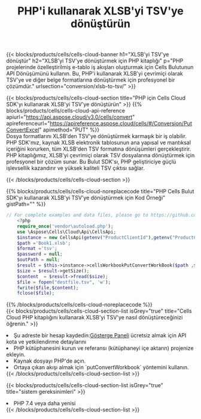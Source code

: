 ﻿---
title:  PHP'i kullanarak XLSB'yi TSV'ye dönüştürün
description:  XLSB biçimindeki bir dosyayı TSV biçimindeki bir dosyaya dönüştürmek için PHP için Aspose.Cells Bulut SDK'sını kullanma.
kwords: Excel, Convert XLSB to TSV, REST, PHP
howto: How to convert XLSB to TSV using Aspose.Cells Cloud PHP library.
---
{{< blocks/products/cells/cells-cloud-banner h1="XLSB\'yi TSV\'ye dönüştür" h2="XLSB\'yi TSV\'ye dönüştürmek için PHP kitaplığı" p="PHP projelerinde özelleştirilmiş e-tablo iş akışları oluşturmak için Cells Bulutunun API Dönüşümünü kullanın. Bu, PHP\'i kullanarak XLSB\'yi çevrimiçi olarak TSV\'ye ve diğer belge formatlarına dönüştürmek için profesyonel bir çözümdür." urlsection="conversion/xlsb-to-tsv/" >}}

{{< blocks/products/cells/cells-cloud-section title="PHP için Cells Cloud SDK\'yı kullanarak XLSB\'yi TSV\'ye dönüştürün" >}}
{{% blocks/products/cells/cells-cloud-api-reference apiurl="https://api.aspose.cloud/v3.0/cells/convert" apireferenceurl="https://apireference.aspose.cloud/cells/#/Conversion/PutConvertExcel" apimethod="PUT" %}}
<br/>
Dosya formatlarını XLSB'den TSV'ye dönüştürmek karmaşık bir iş olabilir. PHP SDK'mız, kaynak XLSB elektronik tablosunun ana yapısal ve mantıksal içeriğini korurken, tüm XLSB'den TSV formatına dönüşümleri gerçekleştirir. PHP kitaplığımız, XLSB'yi çevrimiçi olarak TSV dosyalarına dönüştürmek için profesyonel bir çözüm sunar. Bu Bulut SDK'sı, PHP geliştiriciye güçlü işlevsellik kazandırır ve yüksek kaliteli TSV çıktısı sağlar.

{{< /blocks/products/cells/cells-cloud-section >}}

{{% blocks/products/cells/cells-cloud-noreplacecode title="PHP Cells Bulut SDK\'yı kullanarak XLSB\'yi TSV\'ye dönüştürmek için Kod Örneği" gistPath="" %}}
 
```php
// For complete examples and data files, please go to https://github.com/aspose-cells-cloud/aspose-cells-cloud-php/
    <?php
    require_once('vendor\autoload.php');
    use \Aspose\Cells\Cloud\Api\CellsApi;
    $instance = new CellsApi(getenv("ProductClientId"),getenv("ProductClientSecret"));
    $path ='Book1.xlsb';    
    $format ='tsv';
    $password = null;
    $outPath = null;      
    $result = $this->instance->cellsWorkbookPutConvertWorkBook($path ,$format, $password,  $outPath);
    $size = $result->getSize();
    $content  = $result->fread($size);
    $file = fopen("destfile.tsv", 'w');
    fwrite($file,$content);
    fclose($file);
```
 
{{% /blocks/products/cells/cells-cloud-noreplacecode %}}
<br/>
{{< blocks/products/cells/cells-cloud-section-list isGrey="true" title="Cells Cloud PHP kitaplığını kullanarak XLSB\'yi TSV\'ye nasıl dönüştüreceğinizi öğrenin." >}}
<li> Şu adreste bir hesap kaydedin:<a href="https://dashboard.aspose.cloud/">Gösterge Paneli</a> ücretsiz almak için API kota ve yetkilendirme detaylarını</li>
<li>PHP kütüphanesini kurun ve referansı (kütüphaneyi içe aktarın) projenize ekleyin.</li>
<li>Kaynak dosyayı PHP'de açın.</li>
<li>Ortaya çıkan akışı almak için `putConvertWorkbook` yöntemini kullanın.</li>
{{< /blocks/products/cells/cells-cloud-section-list >}}

{{< blocks/products/cells/cells-cloud-section-list isGrey="true" title="sistem gereksinimleri" >}}
<li>PHP 7.4 veya daha yenisi</li>
{{< /blocks/products/cells/cells-cloud-section-list >}}
